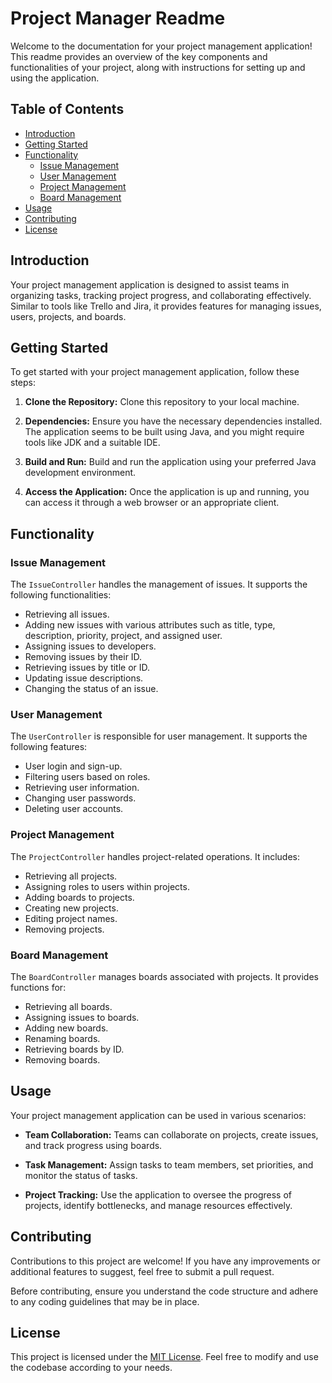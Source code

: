 # Project Manager Readme

Welcome to the documentation for your project management application! This readme provides an overview of the key components and functionalities of your project, along with instructions for setting up and using the application.

## Table of Contents

- [Introduction](#introduction)
- [Getting Started](#getting-started)
- [Functionality](#functionality)
  - [Issue Management](#issue-management)
  - [User Management](#user-management)
  - [Project Management](#project-management)
  - [Board Management](#board-management)
- [Usage](#usage)
- [Contributing](#contributing)
- [License](#license)

## Introduction

Your project management application is designed to assist teams in organizing tasks, tracking project progress, and collaborating effectively. Similar to tools like Trello and Jira, it provides features for managing issues, users, projects, and boards.

## Getting Started

To get started with your project management application, follow these steps:

1. **Clone the Repository:** Clone this repository to your local machine.

2. **Dependencies:** Ensure you have the necessary dependencies installed. The application seems to be built using Java, and you might require tools like JDK and a suitable IDE.

3. **Build and Run:** Build and run the application using your preferred Java development environment.

4. **Access the Application:** Once the application is up and running, you can access it through a web browser or an appropriate client.

## Functionality

### Issue Management

The `IssueController` handles the management of issues. It supports the following functionalities:

- Retrieving all issues.
- Adding new issues with various attributes such as title, type, description, priority, project, and assigned user.
- Assigning issues to developers.
- Removing issues by their ID.
- Retrieving issues by title or ID.
- Updating issue descriptions.
- Changing the status of an issue.

### User Management

The `UserController` is responsible for user management. It supports the following features:

- User login and sign-up.
- Filtering users based on roles.
- Retrieving user information.
- Changing user passwords.
- Deleting user accounts.

### Project Management

The `ProjectController` handles project-related operations. It includes:

- Retrieving all projects.
- Assigning roles to users within projects.
- Adding boards to projects.
- Creating new projects.
- Editing project names.
- Removing projects.

### Board Management

The `BoardController` manages boards associated with projects. It provides functions for:

- Retrieving all boards.
- Assigning issues to boards.
- Adding new boards.
- Renaming boards.
- Retrieving boards by ID.
- Removing boards.

## Usage

Your project management application can be used in various scenarios:

- **Team Collaboration:** Teams can collaborate on projects, create issues, and track progress using boards.

- **Task Management:** Assign tasks to team members, set priorities, and monitor the status of tasks.

- **Project Tracking:** Use the application to oversee the progress of projects, identify bottlenecks, and manage resources effectively.

## Contributing

Contributions to this project are welcome! If you have any improvements or additional features to suggest, feel free to submit a pull request.

Before contributing, ensure you understand the code structure and adhere to any coding guidelines that may be in place.

## License

This project is licensed under the [MIT License](LICENSE). Feel free to modify and use the codebase according to your needs.

